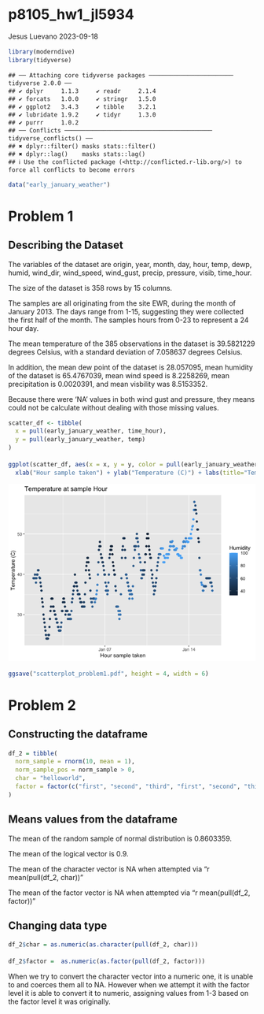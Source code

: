 p8105_hw1_jl5934
================
Jesus Luevano
2023-09-18

``` r
library(moderndive)
library(tidyverse)
```

    ## ── Attaching core tidyverse packages ──────────────────────── tidyverse 2.0.0 ──
    ## ✔ dplyr     1.1.3     ✔ readr     2.1.4
    ## ✔ forcats   1.0.0     ✔ stringr   1.5.0
    ## ✔ ggplot2   3.4.3     ✔ tibble    3.2.1
    ## ✔ lubridate 1.9.2     ✔ tidyr     1.3.0
    ## ✔ purrr     1.0.2     
    ## ── Conflicts ────────────────────────────────────────── tidyverse_conflicts() ──
    ## ✖ dplyr::filter() masks stats::filter()
    ## ✖ dplyr::lag()    masks stats::lag()
    ## ℹ Use the conflicted package (<http://conflicted.r-lib.org/>) to force all conflicts to become errors

``` r
data("early_january_weather")
```

# Problem 1

## Describing the Dataset

The variables of the dataset are origin, year, month, day, hour, temp,
dewp, humid, wind_dir, wind_speed, wind_gust, precip, pressure, visib,
time_hour.

The size of the dataset is 358 rows by 15 columns.

The samples are all originating from the site EWR, during the month of
January 2013. The days range from 1-15, suggesting they were collected
the first half of the month. The samples hours from 0-23 to represent a
24 hour day.

The mean temperature of the 385 observations in the dataset is
39.5821229 degrees Celsius, with a standard deviation of 7.058637
degrees Celsius.

In addition, the mean dew point of the dataset is 28.057095, mean
humidity of the dataset is 65.4767039, mean wind speed is 8.2258269,
mean precipitation is 0.0020391, and mean visbility was 8.5153352.

Because there were ‘NA’ values in both wind gust and pressure, they
means could not be calculate without dealing with those missing values.

``` r
scatter_df <- tibble(
  x = pull(early_january_weather, time_hour),
  y = pull(early_january_weather, temp)
) 

ggplot(scatter_df, aes(x = x, y = y, color = pull(early_january_weather, humid))) + geom_point() + 
  xlab("Hour sample taken") + ylab("Temperature (C)") + labs(title="Temperature at sample Hour", color = "Humidity")
```

![](p8105_hw1_jl5934_files/figure-gfm/scatterplot-1.png)<!-- -->

``` r
ggsave("scatterplot_problem1.pdf", height = 4, width = 6)
```

# Problem 2

## Constructing the dataframe

``` r
df_2 = tibble(
  norm_sample = rnorm(10, mean = 1),
  norm_sample_pos = norm_sample > 0,
  char = "helloworld",
  factor = factor(c("first", "second", "third", "first", "second", "third", "first", "second", "third", "first"), levels = c("first", "second", "third"))
)
```

## Means values from the dataframe

The mean of the random sample of normal distribution is 0.8603359.

The mean of the logical vector is 0.9.

The mean of the character vector is NA when attempted via “r
mean(pull(df_2, char))”

The mean of the factor vector is NA when attempted via “r
mean(pull(df_2, factor))”

## Changing data type

``` r
df_2$char = as.numeric(as.character(pull(df_2, char)))

df_2$factor =  as.numeric(as.factor(pull(df_2, factor)))
```

When we try to convert the character vector into a numeric one, it is
unable to and coerces them all to NA. However when we attempt it with
the factor level it is able to convert it to numeric, assigning values
from 1-3 based on the factor level it was originally.
